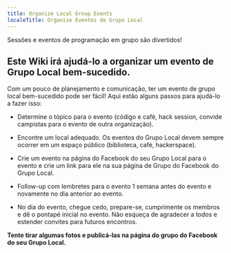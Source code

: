 ```yaml
---
title: Organize Local Group Events
localeTitle: Organize Eventos de Grupo Local
---
```

Sessões e eventos de programação em grupo são divertidos!

## Este Wiki irá ajudá-lo a organizar um evento de Grupo Local bem-sucedido.

Com um pouco de planejamento e comunicação, ter um evento de grupo local bem-sucedido pode ser fácil! Aqui estão alguns passos para ajudá-lo a fazer isso:

*   Determine o tópico para o evento (código e café, hack session, convide campistas para o evento de outra organização).
    
*   Encontre um local adequado. Os eventos do Grupo Local devem sempre ocorrer em um espaço público (biblioteca, café, hackerspace).
    
*   Crie um evento na página do Facebook do seu Grupo Local para o evento e crie um link para ele na sua página de Grupo do Facebook do Grupo Local.
    
*   Follow-up com lembretes para o evento 1 semana antes do evento e novamente no dia anterior ao evento.
    
*   No dia do evento, chegue cedo, prepare-se, cumprimente os membros e dê o pontapé inicial no evento. Não esqueça de agradecer a todos e estender convites para futuros encontros.
    

**Tente tirar algumas fotos e publicá-las na página do grupo do Facebook do seu Grupo Local.**